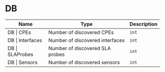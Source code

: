 # DB

| Name | Type | Description |
| --- | --- | --- |
| <a id="db-cpes"></a>DB \| CPEs | Number of discovered CPEs | `int` |
| <a id="db-interfaces"></a>DB \| Interfaces | Number of discovered interfaces | `int` |
| <a id="db-slaprobes"></a>DB \| SLAProbes | Number of discovered SLA probes | `int` |
| <a id="db-sensors"></a>DB \| Sensors | Number of discovered sensors | `int` |
